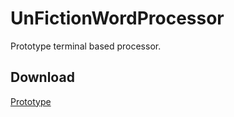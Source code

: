 # UnFictionWordProcessor
Prototype terminal based processor.

## Download
[Prototype](https://github.com/LWFlouisa/UnFictionWordProcessor.git)
